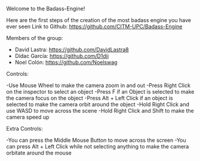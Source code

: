 Welcome to the Badass-Engine!

Here are the first steps of the creation of the most badass engine you have ever seen
Link to Github: https://github.com/CITM-UPC/Badass-Engine

Members of the group:

* David Lastra: https://github.com/DavidLastra8
* Dídac García: https://github.com/D1dii
* Noel Colón: https://github.com/Noelswag

Controls:

-Use Mouse Wheel to make the camera zoom in and out 
-Press Right Click on the inspector to select an object
-Press F if an Object is selected to make the camera focus on the object
-Press Alt + Left Click if an object is selected to make the camera orbit around the object
-Hold Right Click and use WASD to move across the scene
-Hold Right Click and Shift to make the camera speed up

Extra Controls:

-You can press the Middle Mouse Button to move across the screen
-You can press Alt + Left Click while not selecting anything to make the camera orbitate around the mouse

